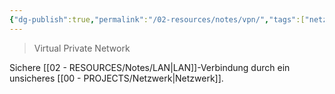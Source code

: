 ```yaml
---
{"dg-publish":true,"permalink":"/02-resources/notes/vpn/","tags":["netzwerk"],"noteIcon":"","updated":"2024-06-10T02:02:17.000+02:00"}
---
```


> Virtual Private Network 

Sichere [[02 - RESOURCES/Notes/LAN\|LAN]]-Verbindung durch ein unsicheres [[00 - PROJECTS/Netzwerk\|Netzwerk]].
